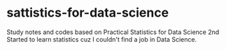 # sattistics-for-data-science
Study notes and codes based on Practical Statistics for Data Science 2nd
Started to learn statistics cuz I couldn't find a job in Data Science.
